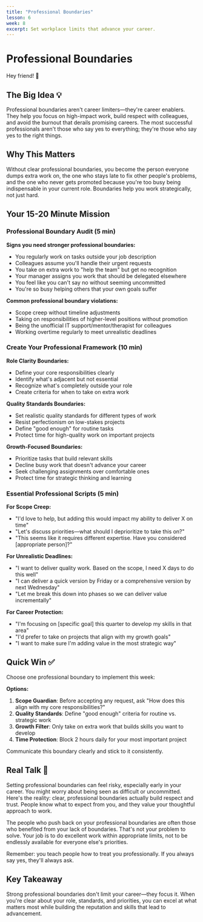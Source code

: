 ```yaml
---
title: "Professional Boundaries"
lesson: 6
week: 8
excerpt: Set workplace limits that advance your career.
---
```


# Professional Boundaries

Hey friend! 👋

## The Big Idea 💡

Professional boundaries aren't career limiters—they're career enablers. They help you focus on high-impact work, build respect with colleagues, and avoid the burnout that derails promising careers. The most successful professionals aren't those who say yes to everything; they're those who say yes to the right things.

## Why This Matters

Without clear professional boundaries, you become the person everyone dumps extra work on, the one who stays late to fix other people's problems, and the one who never gets promoted because you're too busy being indispensable in your current role. Boundaries help you work strategically, not just hard.

## Your 15-20 Minute Mission

### Professional Boundary Audit (5 min)

**Signs you need stronger professional boundaries:**

- You regularly work on tasks outside your job description
- Colleagues assume you'll handle their urgent requests
- You take on extra work to "help the team" but get no recognition
- Your manager assigns you work that should be delegated elsewhere
- You feel like you can't say no without seeming uncommitted
- You're so busy helping others that your own goals suffer

**Common professional boundary violations:**

- Scope creep without timeline adjustments
- Taking on responsibilities of higher-level positions without promotion
- Being the unofficial IT support/mentor/therapist for colleagues
- Working overtime regularly to meet unrealistic deadlines

### Create Your Professional Framework (10 min)

**Role Clarity Boundaries:**

- Define your core responsibilities clearly
- Identify what's adjacent but not essential
- Recognize what's completely outside your role
- Create criteria for when to take on extra work

**Quality Standards Boundaries:**

- Set realistic quality standards for different types of work
- Resist perfectionism on low-stakes projects
- Define "good enough" for routine tasks
- Protect time for high-quality work on important projects

**Growth-Focused Boundaries:**

- Prioritize tasks that build relevant skills
- Decline busy work that doesn't advance your career
- Seek challenging assignments over comfortable ones
- Protect time for strategic thinking and learning

### Essential Professional Scripts (5 min)

**For Scope Creep:**

- "I'd love to help, but adding this would impact my ability to deliver X on time"
- "Let's discuss priorities—what should I deprioritize to take this on?"
- "This seems like it requires different expertise. Have you considered [appropriate person]?"

**For Unrealistic Deadlines:**

- "I want to deliver quality work. Based on the scope, I need X days to do this well"
- "I can deliver a quick version by Friday or a comprehensive version by next Wednesday"
- "Let me break this down into phases so we can deliver value incrementally"

**For Career Protection:**

- "I'm focusing on [specific goal] this quarter to develop my skills in that area"
- "I'd prefer to take on projects that align with my growth goals"
- "I want to make sure I'm adding value in the most strategic way"

## Quick Win ✅

Choose one professional boundary to implement this week:

**Options:**

1. **Scope Guardian**: Before accepting any request, ask "How does this align with my core responsibilities?"
2. **Quality Standards**: Define "good enough" criteria for routine vs. strategic work
3. **Growth Filter**: Only take on extra work that builds skills you want to develop
4. **Time Protection**: Block 2 hours daily for your most important project

Communicate this boundary clearly and stick to it consistently.

## Real Talk 💬

Setting professional boundaries can feel risky, especially early in your career. You might worry about being seen as difficult or uncommitted. Here's the reality: clear, professional boundaries actually build respect and trust. People know what to expect from you, and they value your thoughtful approach to work.

The people who push back on your professional boundaries are often those who benefited from your lack of boundaries. That's not your problem to solve. Your job is to do excellent work within appropriate limits, not to be endlessly available for everyone else's priorities.

Remember: you teach people how to treat you professionally. If you always say yes, they'll always ask.

## Key Takeaway

Strong professional boundaries don't limit your career—they focus it. When you're clear about your role, standards, and priorities, you can excel at what matters most while building the reputation and skills that lead to advancement.
